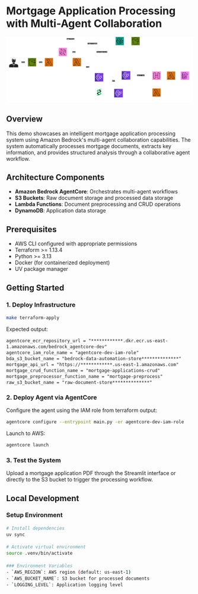 # Mortgage Application Processing with Multi-Agent Collaboration

![architecture](./assets/arch.drawio.png)

## Overview
This demo showcases an intelligent mortgage application processing system using Amazon Bedrock's multi-agent collaboration capabilities. The system automatically processes mortgage documents, extracts key information, and provides structured analysis through a collaborative agent workflow.

## Architecture Components
- **Amazon Bedrock AgentCore**: Orchestrates multi-agent workflows
- **S3 Buckets**: Raw document storage and processed data storage
- **Lambda Functions**: Document preprocessing and CRUD operations
- **DynamoDB**: Application data storage

## Prerequisites
- AWS CLI configured with appropriate permissions
- Terraform >= 1.13.4
- Python >= 3.13
- Docker (for containerized deployment)
- UV package manager

## Getting Started

### 1. Deploy Infrastructure

```sh
make terraform-apply
```

Expected output:
```
agentcore_ecr_repository_url = "************.dkr.ecr.us-east-1.amazonaws.com/bedrock_agentcore-dev"
agentcore_iam_role_name = "agentcore-dev-iam-role"
bda_s3_bucket_name = "bedrock-data-automation-store**************"
mortgage_api_url = "https://************.us-east-1.amazonaws.com"
mortgage_crud_function_name = "mortgage-applications-crud"
mortgage_preprocessor_function_name = "mortgage-preprocess"
raw_s3_bucket_name = "raw-document-store**************"
```

### 2. Deploy Agent via AgentCore

Configure the agent using the IAM role from terraform output:

```sh
agentcore configure --entrypoint main.py -er agentcore-dev-iam-role
```

Launch to AWS:
```sh
agentcore launch
```

### 3. Test the System

Upload a mortgage application PDF through the Streamlit interface or directly to the S3 bucket to trigger the processing workflow.

## Local Development

### Setup Environment
```sh
# Install dependencies
uv sync

# Activate virtual environment
source .venv/bin/activate

### Environment Variables
- `AWS_REGION`: AWS region (default: us-east-1)
- `AWS_BUCKET_NAME`: S3 bucket for processed documents
- `LOGGING_LEVEL`: Application logging level
```
